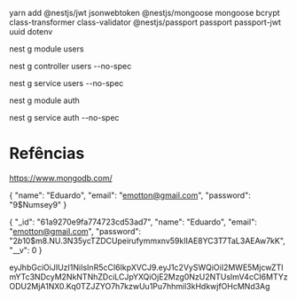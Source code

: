 yarn add @nestjs/jwt jsonwebtoken @nestjs/mongoose mongoose bcrypt class-transformer class-validator @nestjs/passport passport passport-jwt uuid dotenv

nest g module users

nest g controller users --no-spec

nest g service users --no-spec

nest g module auth

nest g service auth --no-spec


Refências
=========

https://www.mongodb.com/


{
	"name": "Eduardo",
	"email": "emotton@gmail.com",
	"password": "9$Numsey9"
}

{
  "_id": "61a9270e9fa774723cd53ad7",
  "name": "Eduardo",
  "email": "emotton@gmail.com",
  "password": "$2b$10$m8.NU.3N35ycTZDCUpeirufymmxnv59kIIAE8YC3T7TaL3AEAw7kK",
  "__v": 0
}

eyJhbGciOiJIUzI1NiIsInR5cCI6IkpXVCJ9.eyJ1c2VySWQiOiI2MWE5MjcwZTlmYTc3NDcyM2NkNTNhZDciLCJpYXQiOjE2Mzg0NzU2NTUsImV4cCI6MTYzODU2MjA1NX0.Kq0TZJZYO7h7kzwUu1Pu7hhmil3kHdkwjfOHcMNd3Ag